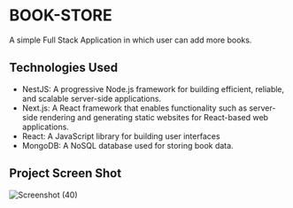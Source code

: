 # BOOK-STORE
A simple Full Stack Application in which user can add more books.

## Technologies Used
* NestJS: A progressive Node.js framework for building efficient, reliable, and scalable server-side applications.
* Next.js: A React framework that enables functionality such as server-side rendering and generating static websites for React-based web applications.
* React: A JavaScript library for building user interfaces
* MongoDB: A NoSQL database used for storing book data.

## Project Screen Shot

![Screenshot (40)](https://github.com/MoazMirza-13/BOOK-STORE/assets/134006296/9b96c078-7ed3-4218-959a-5f9dca7a471e)
